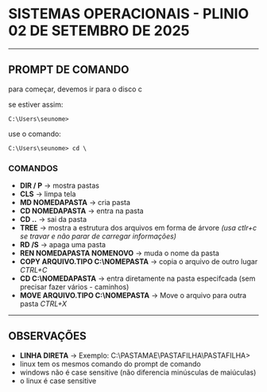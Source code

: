 # SISTEMAS OPERACIONAIS - PLINIO 02 DE SETEMBRO DE 2025 
---

## PROMPT DE COMANDO

para começar, devemos ir para o disco c

se estiver assim:
~~~
C:\Users\seunome>
~~~
use o comando:
~~~
C:\Users\seunome> cd \
~~~

### COMANDOS
- **DIR / P** -> mostra pastas
- **CLS** -> limpa tela
- **MD NOMEDAPASTA** -> cria pasta
- **CD NOMEDAPASTA** -> entra na pasta
- **CD ..** -> sai da pasta
- **TREE** ->  mostra a estrutura dos arquivos em forma de árvore
 _(usa ctlr+c se travar e não parar de carregar informações)_
- **RD /S** -> apaga uma pasta
- **REN NOMEDAPASTA NOMENOVO** -> muda o nome da pasta
- **COPY ARQUIVO.TIPO C:\NOMEPASTA** -> copia o arquivo de outro lugar _CTRL+C_
- **CD C:\NOMEDAPASTA** -> entra diretamente na pasta especifcada (sem precisar fazer vários - caminhos)
- **MOVE ARQUIVO.TIPO C:\NOMEPASTA** -> Move o arquivo para outra pasta _CTRL+X_


---

## OBSERVAÇÕES
- **LINHA DIRETA** -> Exemplo: C:\PASTAMAE\PASTAFILHA\PASTAFILHA> 
- linux tem os mesmos comando do prompt de comando
- windows não é case sensitive (não diferencia minúsculas de maiúculas) 
- o linux é case sensitive



